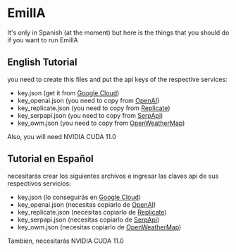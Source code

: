 # EmilIA

It's only in Spanish (at the moment) but here is the things that you should do if you want to run EmilIA

## English Tutorial
you need to create this files and put the api keys of the respective services:

- key.json (get it from [Google Cloud](https://console.cloud.google.com/))
- key_openai.json (you need to copy from [OpenAI](https://platform.openai.com/account/api-keys))
- key_replicate.json (you need to copy from [Replicate](https://replicate.com/account/api-tokens))
- key_serpapi.json (you need to copy from [SerpApi](https://serpapi.com/dashboard))
- key_owm.json (you need to copy from [OpenWeatherMap](https://home.openweathermap.org/api_keys))

Also, you will need NVIDIA CUDA 11.0

## Tutorial en Español
necesitarás crear los siguientes archivos e ingresar las claves api de sus respectivos servicios:

- key.json (lo conseguirás en [Google Cloud](https://console.cloud.google.com/))
- key_openai.json (necesitas copiarlo de [OpenAI](https://platform.openai.com/account/api-keys))
- key_replicate.json (necesitas copiarlo de [Replicate](https://replicate.com/account/api-tokens))
- key_serpapi.json (necesitas copiarlo de [SerpApi](https://serpapi.com/dashboard))
- key_owm.json (necesitas copiarlo de [OpenWeatherMap](https://home.openweathermap.org/api_keys))

Tambien, necesitarás NVIDIA CUDA 11.0
